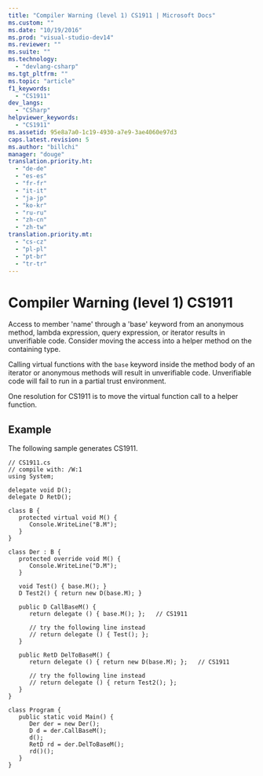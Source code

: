 ```yaml
---
title: "Compiler Warning (level 1) CS1911 | Microsoft Docs"
ms.custom: ""
ms.date: "10/19/2016"
ms.prod: "visual-studio-dev14"
ms.reviewer: ""
ms.suite: ""
ms.technology: 
  - "devlang-csharp"
ms.tgt_pltfrm: ""
ms.topic: "article"
f1_keywords: 
  - "CS1911"
dev_langs: 
  - "CSharp"
helpviewer_keywords: 
  - "CS1911"
ms.assetid: 95e8a7a0-1c19-4930-a7e9-3ae4060e97d3
caps.latest.revision: 5
ms.author: "billchi"
manager: "douge"
translation.priority.ht: 
  - "de-de"
  - "es-es"
  - "fr-fr"
  - "it-it"
  - "ja-jp"
  - "ko-kr"
  - "ru-ru"
  - "zh-cn"
  - "zh-tw"
translation.priority.mt: 
  - "cs-cz"
  - "pl-pl"
  - "pt-br"
  - "tr-tr"
---
```

# Compiler Warning (level 1) CS1911
Access to member 'name' through a 'base' keyword from an anonymous method, lambda expression, query expression, or iterator results in unverifiable code. Consider moving the access into a helper method on the containing type.  
  
 Calling virtual functions with the `base` keyword inside the method body of an iterator or anonymous methods will result in unverifiable code. Unverifiable code will fail to run in a partial trust environment.  
  
 One resolution for CS1911 is to move the virtual function call to a helper function.  
  
## Example  
 The following sample generates CS1911.  
  
```  
// CS1911.cs  
// compile with: /W:1  
using System;  
  
delegate void D();  
delegate D RetD();  
  
class B {  
   protected virtual void M() {  
      Console.WriteLine("B.M");  
   }  
}  
  
class Der : B {  
   protected override void M() {  
      Console.WriteLine("D.M");  
   }  
  
   void Test() { base.M(); }  
   D Test2() { return new D(base.M); }  
  
   public D CallBaseM() {  
      return delegate () { base.M(); };   // CS1911  
  
      // try the following line instead  
      // return delegate () { Test(); };  
   }  
  
   public RetD DelToBaseM() {  
      return delegate () { return new D(base.M); };   // CS1911  
  
      // try the following line instead  
      // return delegate () { return Test2(); };  
   }  
}  
  
class Program {  
   public static void Main() {  
      Der der = new Der();  
      D d = der.CallBaseM();  
      d();  
      RetD rd = der.DelToBaseM();  
      rd()();  
   }  
}  
```